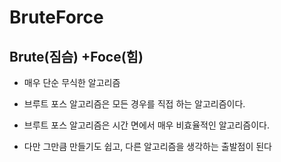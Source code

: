 #   BruteForce
##  Brute(짐슴) +Foce(힘) 
-   매우 단순 무식한 알고리즘
-   브루트 포스 알고리즘은 모든 경우를 직접 하는 알고리즘이다.


-   브루트 포스 알고리즘은 시간 면에서 매우 비효율적인 알고리즘이다.


-   다만 그만큼 만들기도 쉽고, 다른 알고리즘을 생각하는 출발점이 된다
